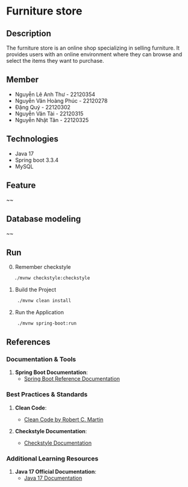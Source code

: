 # Furniture store

## Description
The furniture store is an online shop specializing in selling furniture. It provides users with an online environment where they can browse and select the items they want to purchase.

## Member
- Nguyễn Lê Anh Thư - 22120354
- Nguyễn Văn Hoàng Phúc - 22120278
- Đặng Quý - 22120302
- Nguyễn Văn Tài - 22120315
- Nguyễn Nhật Tân - 22120325

## Technologies
- Java 17
- Spring boot 3.3.4
- MySQL

## Feature
~~

## Database modeling
~~

## Run
0. Remember checkstyle
```bash
   ./mvnw checkstyle:checkstyle
```
1. Build the Project
```bash
    ./mvnw clean install  
```
2. Run the Application
```bash
    ./mvnw spring-boot:run
```

## References

### Documentation & Tools
1. **Spring Boot Documentation**:
    - [Spring Boot Reference Documentation](https://docs.spring.io/spring-boot/docs/current/reference/htmlsingle/)

### Best Practices & Standards
1. **Clean Code**:
    - [Clean Code by Robert C. Martin](https://www.amazon.com/Clean-Code-Handbook-Software-Craftsmanship/dp/0132350882)

2. **Checkstyle Documentation**:
    - [Checkstyle Documentation](https://checkstyle.sourceforge.io/)

### Additional Learning Resources
1. **Java 17 Official Documentation**:
    - [Java 17 Documentation](https://docs.oracle.com/en/java/javase/17/)
